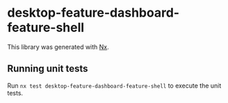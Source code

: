 # desktop-feature-dashboard-feature-shell

This library was generated with [Nx](https://nx.dev).


## Running unit tests

Run `nx test desktop-feature-dashboard-feature-shell` to execute the unit tests.

